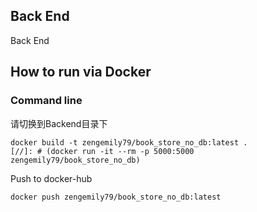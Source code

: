 Back End
----------
Back End
## How to run via Docker


### Command line
请切换到Backend目录下
```
docker build -t zengemily79/book_store_no_db:latest .
[//]: # (docker run -it --rm -p 5000:5000 zengemily79/book_store_no_db)
```
Push to docker-hub
```
docker push zengemily79/book_store_no_db:latest
```

